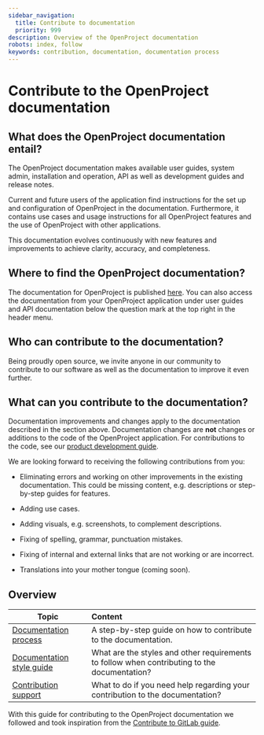 ```yaml
---
sidebar_navigation:
  title: Contribute to documentation
  priority: 999
description: Overview of the OpenProject documentation
robots: index, follow
keywords: contribution, documentation, documentation process
---
```


# Contribute to the OpenProject documentation



## What does the OpenProject documentation entail?

The OpenProject documentation makes available user guides, system admin, installation and operation, API as well as development guides and release notes.

Current and future users of the application find instructions for the set up and configuration of OpenProject in the documentation. Furthermore, it contains use cases and usage instructions for all OpenProject features and the use of OpenProject with other applications.

This documentation evolves continuously with new features and improvements to achieve clarity, accuracy, and completeness.

 

## Where to find the OpenProject documentation?

The documentation for OpenProject is published [here](https://www.openproject.org/docs/). You can also access the documentation from your OpenProject application under user guides and API documentation below the question mark at the top right in the header menu. 



## Who can contribute to the documentation?

Being proudly open source, we invite anyone in our community to contribute to our software as well as the documentation to improve it even further. 



## What can you contribute to the documentation?

Documentation improvements and changes apply to the documentation described in the section above. Documentation changes are **not** changes or additions to the code of the OpenProject application. For contributions to the code, see our [product development guide](../product-development-handbook/#openproject-product-development-handbook). 

We are looking forward to receiving the following contributions from you:

- Eliminating errors and working on other improvements in the existing documentation. This could be missing content, e.g. descriptions or step-by-step guides for features.

- Adding use cases.

- Adding visuals, e.g. screenshots, to complement descriptions.

- Fixing of spelling, grammar, punctuation mistakes.

- Fixing of internal and external links that are not working or are incorrect.

- Translations into your mother tongue (coming soon).

  

## Overview

| Topic                                                  | Content                                                      |
| ------------------------------------------------------ | :----------------------------------------------------------- |
| [Documentation process](documentation-process)         | A step-by-step guide on how to contribute to the documentation. |
| [Documentation style guide](documentation-style-guide) | What are the styles and other requirements to follow when contributing to the documentation? |
| [Contribution support](contribution-support)           | What to do if you need help regarding your contribution to the documentation? |



With this guide for contributing to the OpenProject documentation we followed and took inspiration from the [Contribute to GitLab guide](https://about.gitlab.com/community/contribute/). 
